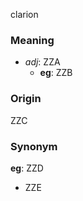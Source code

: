 clarion
### Meaning
+ _adj_: ZZA
	+ __eg__: ZZB

### Origin

ZZC

### Synonym

__eg__: ZZD

+ ZZE


